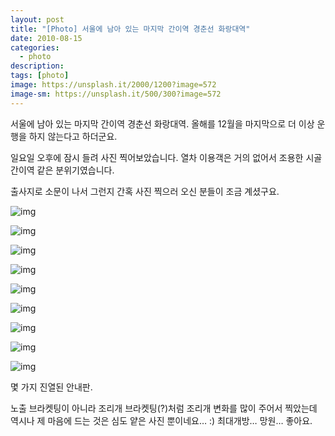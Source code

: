 ```yaml
---
layout: post
title: "[Photo] 서울에 남아 있는 마지막 간이역 경춘선 화랑대역"
date: 2010-08-15
categories:
  - photo
description:
tags: [photo]
image: https://unsplash.it/2000/1200?image=572
image-sm: https://unsplash.it/500/300?image=572
---
```


서울에 남아 있는 마지막 간이역 경춘선 화랑대역.
올해를 12월을 마지막으로 더 이상 운행을 하지 않는다고 하더군요.

일요일 오후에 잠시 들려 사진 찍어보았습니다.
열차 이용객은 거의 없어서 조용한 시골 간이역 같은 분위기였습니다.

출사지로 소문이 나서 그런지 간혹 사진 찍으러 오신 분들이 조금 계셨구요.

<!--more-->

![img](http://i947.photobucket.com/albums/ad312/tkhwang/blog1/DSC_1221.jpg?fit=600%2C399)

![img](http://i947.photobucket.com/albums/ad312/tkhwang/blog1/DSC_1193.jpg?fit=600%2C399)

![img](http://i947.photobucket.com/albums/ad312/tkhwang/blog1/DSC_1181.jpg?fit=600%2C901)

![img](http://i947.photobucket.com/albums/ad312/tkhwang/blog1/DSC_1190.jpg?fit=600%2C901)

![img](http://i947.photobucket.com/albums/ad312/tkhwang/blog1/DSC_1205.jpg?fit=600%2C399)

![img](http://i947.photobucket.com/albums/ad312/tkhwang/blog1/DSC_1255.jpg?fit=600%2C399)

![img](http://i947.photobucket.com/albums/ad312/tkhwang/blog1/DSC_1242.jpg?fit=600%2C399)

![img](http://i947.photobucket.com/albums/ad312/tkhwang/blog1/DSC_1178.jpg?fit=600%2C399)

![img](http://i947.photobucket.com/albums/ad312/tkhwang/blog1/DSC_1244.jpg?fit=600%2C399)

몇 가지 진열된 안내판.

노출 브라켓팅이 아니라 조리개 브라켓팅(?)처럼 조리개 변화를 많이 주어서 찍았는데 역시나 제 마음에 드는 것은 심도 얕은 사진 뿐이네요… :)
최대개방… 망원… 좋아요.
